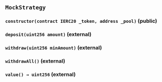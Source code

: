 ## `MockStrategy`






### `constructor(contract IERC20 _token, address _pool)` (public)





### `deposit(uint256 amount)` (external)





### `withdraw(uint256 minAmount)` (external)





### `withdrawAll()` (external)





### `value() → uint256` (external)






